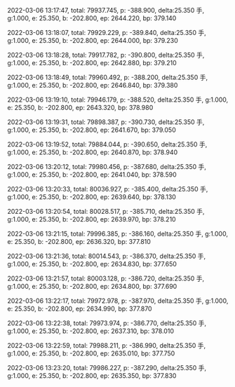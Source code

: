 2022-03-06 13:17:47, total: 79937.745, p: -388.900, delta:25.350 手, g:1.000, e: 25.350, b: -202.800, ep: 2644.220, bp: 379.140

2022-03-06 13:18:07, total: 79929.229, p: -389.840, delta:25.350 手, g:1.000, e: 25.350, b: -202.800, ep: 2644.000, bp: 379.230

2022-03-06 13:18:28, total: 79917.782, p: -390.800, delta:25.350 手, g:1.000, e: 25.350, b: -202.800, ep: 2642.880, bp: 379.210

2022-03-06 13:18:49, total: 79960.492, p: -388.200, delta:25.350 手, g:1.000, e: 25.350, b: -202.800, ep: 2646.840, bp: 379.380

2022-03-06 13:19:10, total: 79946.179, p: -388.520, delta:25.350 手, g:1.000, e: 25.350, b: -202.800, ep: 2643.320, bp: 378.980

2022-03-06 13:19:31, total: 79898.387, p: -390.730, delta:25.350 手, g:1.000, e: 25.350, b: -202.800, ep: 2641.670, bp: 379.050

2022-03-06 13:19:52, total: 79884.044, p: -390.650, delta:25.350 手, g:1.000, e: 25.350, b: -202.800, ep: 2640.870, bp: 378.940

2022-03-06 13:20:12, total: 79980.456, p: -387.680, delta:25.350 手, g:1.000, e: 25.350, b: -202.800, ep: 2641.040, bp: 378.590

2022-03-06 13:20:33, total: 80036.927, p: -385.400, delta:25.350 手, g:1.000, e: 25.350, b: -202.800, ep: 2639.640, bp: 378.130

2022-03-06 13:20:54, total: 80028.517, p: -385.710, delta:25.350 手, g:1.000, e: 25.350, b: -202.800, ep: 2639.970, bp: 378.210

2022-03-06 13:21:15, total: 79996.385, p: -386.160, delta:25.350 手, g:1.000, e: 25.350, b: -202.800, ep: 2636.320, bp: 377.810

2022-03-06 13:21:36, total: 80014.543, p: -386.370, delta:25.350 手, g:1.000, e: 25.350, b: -202.800, ep: 2634.830, bp: 377.650

2022-03-06 13:21:57, total: 80003.128, p: -386.720, delta:25.350 手, g:1.000, e: 25.350, b: -202.800, ep: 2634.800, bp: 377.690

2022-03-06 13:22:17, total: 79972.978, p: -387.970, delta:25.350 手, g:1.000, e: 25.350, b: -202.800, ep: 2634.990, bp: 377.870

2022-03-06 13:22:38, total: 79973.974, p: -386.770, delta:25.350 手, g:1.000, e: 25.350, b: -202.800, ep: 2637.310, bp: 378.010

2022-03-06 13:22:59, total: 79988.211, p: -386.990, delta:25.350 手, g:1.000, e: 25.350, b: -202.800, ep: 2635.010, bp: 377.750

2022-03-06 13:23:20, total: 79986.227, p: -387.290, delta:25.350 手, g:1.000, e: 25.350, b: -202.800, ep: 2635.350, bp: 377.830